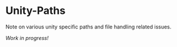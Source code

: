 # Unity-Paths
Note on various unity specific paths and file handling related issues.

*Work in progress!*